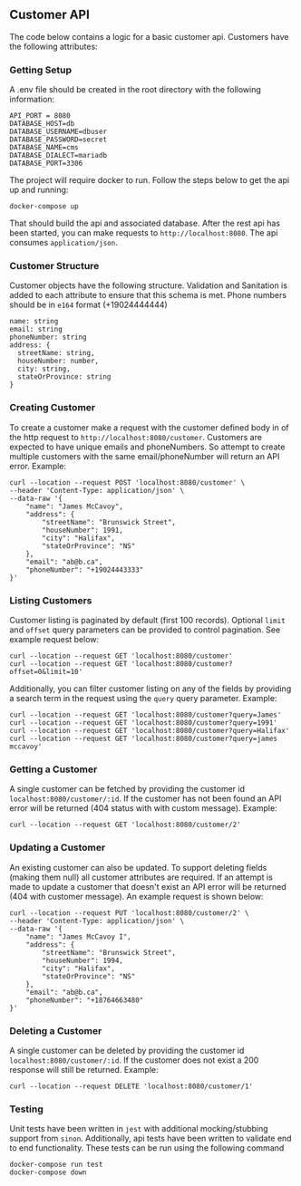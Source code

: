 ## Customer API
The code below contains a logic for a basic customer api. Customers have the following attributes:

### Getting Setup
A .env file should be created in the root directory with the following information:
```
API_PORT = 8080
DATABASE_HOST=db
DATABASE_USERNAME=dbuser
DATABASE_PASSWORD=secret
DATABASE_NAME=cms
DATABASE_DIALECT=mariadb
DATABASE_PORT=3306
```
The project will require docker to run. Follow the steps below to get the api up and running:
```
docker-compose up
```
That should build the api and associated database. After the rest api has been started, you can make requests to `http://localhost:8080`. The api consumes `application/json`.

### Customer Structure
Customer objects have the following structure. Validation and Sanitation is added to each attribute to ensure that this schema is met. Phone numbers should be in `e164` format (+19024444444)
```
name: string
email: string
phoneNumber: string
address: {
  streetName: string,
  houseNumber: number,
  city: string,
  stateOrProvince: string
}
```

### Creating Customer
To create a customer make a request with the customer defined body in of the http request to `http://localhost:8080/customer`. Customers are expected to have unique emails and phoneNumbers. So attempt to create multiple customers with the same email/phoneNumber will return an API error. Example:
```
curl --location --request POST 'localhost:8080/customer' \
--header 'Content-Type: application/json' \
--data-raw '{
    "name": "James McCavoy",
    "address": {
        "streetName": "Brunswick Street",
        "houseNumber": 1991,
        "city": "Halifax",
        "stateOrProvince": "NS"
    },
    "email": "ab@b.ca",
    "phoneNumber": "+19024443333"
}'
```

### Listing Customers
Customer listing is paginated by default (first 100 records). Optional `limit` and `offset` query parameters can be provided to control pagination. See example request below:
```
curl --location --request GET 'localhost:8080/customer'
curl --location --request GET 'localhost:8080/customer?offset=0&limit=10'
```

Additionally, you can filter customer listing on any of the fields by providing a search term in the request using the `query` query parameter. Example:
```
curl --location --request GET 'localhost:8080/customer?query=James'
curl --location --request GET 'localhost:8080/customer?query=1991'
curl --location --request GET 'localhost:8080/customer?query=Halifax'
curl --location --request GET 'localhost:8080/customer?query=james mccavoy'
```

### Getting a Customer
A single customer can be fetched by providing the customer id `localhost:8080/customer/:id`. If the customer has not been found an API error will be returned (404 status with with custom message). Example:
```
curl --location --request GET 'localhost:8080/customer/2'
```

### Updating a Customer
An existing customer can also be updated. To support deleting fields (making them null) all customer attributes are required. If an attempt is made to update a customer that doesn't exist an API error will be returned (404 with customer message). An example request is shown below:

```
curl --location --request PUT 'localhost:8080/customer/2' \
--header 'Content-Type: application/json' \
--data-raw '{
    "name": "James McCavoy I",
    "address": {
        "streetName": "Brunswick Street",
        "houseNumber": 1994,
        "city": "Halifax",
        "stateOrProvince": "NS"
    },
    "email": "ab@b.ca",
    "phoneNumber": "+18764663480"
}'
```

### Deleting a Customer
A single customer can be deleted by providing the customer id `localhost:8080/customer/:id`. If the customer does not exist a 200 response will still be returned. Example:
```
curl --location --request DELETE 'localhost:8080/customer/1'
```

### Testing
Unit tests have been written in `jest` with additional mocking/stubbing support from `sinon`. Additionally, api tests have been written to validate end to end functionality. These tests can be run using the following command
```
docker-compose run test
docker-compose down
```